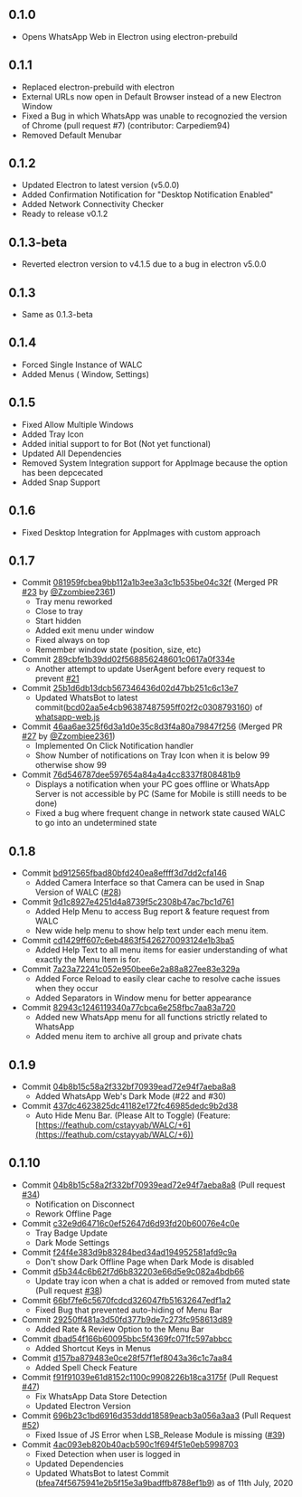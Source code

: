 ## 0.1.0
- Opens WhatsApp Web in Electron using electron-prebuild
## 0.1.1
- Replaced electron-prebuild with electron
- External URLs now open in Default Browser instead of a new Electron Window
- Fixed a Bug in which WhatsApp was unable to recognozied the version of Chrome (pull request #7) (contributor: Carpediem94)
- Removed Default Menubar
## 0.1.2
- Updated Electron to latest version (v5.0.0)
- Added Confirmation Notification for "Desktop Notification Enabled"
- Added Network Connectivity Checker
- Ready to release v0.1.2
## 0.1.3-beta
- Reverted electron version to v4.1.5 due to a bug in electron v5.0.0
## 0.1.3
- Same as 0.1.3-beta
## 0.1.4
- Forced Single Instance of WALC
- Added Menus ( Window, Settings)
## 0.1.5
- Fixed Allow Multiple Windows
- Added Tray Icon
- Added initial support to for Bot (Not yet functional)
- Updated All Dependencies
- Removed System Integration support for AppImage because the option has been depcecated
- Added Snap Support
## 0.1.6
- Fixed Desktop Integration for AppImages with custom approach
## 0.1.7
- Commit [081959fcbea9bb112a1b3ee3a3c1b535be04c32f](https://github.com/cstayyab/WALC/commit/081959fcbea9bb112a1b3ee3a3c1b535be04c32f) (Merged PR [#23](https://github.com/cstayyab/WALC/pull/23) by [@Zzombiee2361](https://github.com/Zzombiee2361))
    * Tray menu reworked
    * Close to tray
    * Start hidden
    * Added exit menu under window
    * Fixed always on top
    * Remember window state (position, size, etc)
- Commit [289cbfe1b39dd02f568856248601c0617a0f334e](https://github.com/cstayyab/WALC/commit/289cbfe1b39dd02f568856248601c0617a0f334e)
    * Another attempt to update UserAgent before every request to prevent [#21](https://github.com/cstayyab/WALC/issues/21)
- Commit [25b1d6db13dcb567346436d02d47bb251c6c13e7](https://github.com/cstayyab/WALC/commit/25b1d6db13dcb567346436d02d47bb251c6c13e7)
    * Updated WhatsBot to latest commit([bcd02aa5e4cb96387487595ff02f2c0308793160](https://github.com/pedroslopez/whatsapp-web.js/commit/bcd02aa5e4cb96387487595ff02f2c0308793160)) of [whatsapp-web.js](https://github.com/pedroslopez/whatsapp-web.js)
- Commit [46aa6ae325f6d3a1d0e35c8d3f4a80a79847f256](https://github.com/cstayyab/WALC/commit/46aa6ae325f6d3a1d0e35c8d3f4a80a79847f256)  (Merged PR [#27](https://github.com/cstayyab/WALC/pull/23) by [@Zzombiee2361](https://github.com/Zzombiee2361))
    * Implemented On Click Notification handler
    * Show Number of notifications on Tray Icon when it is below 99 otherwise show 99
- Commit [76d546787dee597654a84a4a4cc8337f808481b9](https://github.com/cstayyab/WALC/commit/76d546787dee597654a84a4a4cc8337f808481b9)
    * Displays a notification when your PC goes offline or WhatsApp Server is not accessible by PC (Same for Mobile is stilll needs to be done)
    * Fixed a bug where frequent change in network state caused WALC to go into an undetermined state
## 0.1.8
- Commit [bd912565fbad80bfd240ea8effff3d7dd2cfa146](https://github.com/cstayyab/WALC/commit/bd912565fbad80bfd240ea8effff3d7dd2cfa146)
    * Added Camera Interface so that Camera can be used in Snap Version of WALC ([#28](https://github.com/cstayyab/WALC/issues/28))
- Commit [9d1c8927e4251d4a8739f5c2308b47ac7bc1d761](https://github.com/cstayyab/WALC/commit/9d1c8927e4251d4a8739f5c2308b47ac7bc1d761)
    * Added Help Menu to access Bug report & feature request from WALC
    * New wide help menu to show help text under each menu item.
- Commit [cd1429ff607c6eb4863f5426270093124e1b3ba5](https://github.com/cstayyab/WALC/commit/cd1429ff607c6eb4863f5426270093124e1b3ba5)
    * Added Help Text to all menu items for easier understanding of what exactly the Menu Item is for.
- Commit [7a23a72241c052e950bee6e2a88a827ee83e329a](https://github.com/cstayyab/WALC/commit/7a23a72241c052e950bee6e2a88a827ee83e329a)
    * Added Force Reload to easily clear cache to resolve cache issues when they occur
    * Added Separators in Window menu for better appearance
- Commit [82943c1246119340a77cbca6e258fbc7aa83a720](https://github.com/cstayyab/WALC/commit/82943c1246119340a77cbca6e258fbc7aa83a720)
    * Added new WhatsApp menu for all functions strictly related to WhatsApp
    * Added menu item to archive all group and private chats
## 0.1.9
- Commit [04b8b15c58a2f332bf70939ead72e94f7aeba8a8](https://github.com/cstayyab/WALC/commit/04b8b15c58a2f332bf70939ead72e94f7aeba8a8)
    * Added WhatsApp Web's Dark Mode (#22 and #30)
- Commit [437dc4623825dc41182e172fc46985dedc9b2d38](https://github.com/cstayyab/WALC/commit/437dc4623825dc41182e172fc46985dedc9b2d38)
    * Auto Hide Menu Bar. (Please Alt to Toggle) (Feature: [https://feathub.com/cstayyab/WALC/+6](https://feathub.com/cstayyab/WALC/+6))
## 0.1.10
- Commit [04b8b15c58a2f332bf70939ead72e94f7aeba8a8](https://github.com/cstayyab/WALC/commit/4d217acfaeff5979627f6462356d72dc507a32f8) (Pull request [#34](https://github.com/cstayyab/WALC/pull/34))
    * Notification on Disconnect
    * Rework Offline Page
- Commit [c32e9d64716c0ef52647d6d93fd20b60076e4c0e](https://github.com/cstayyab/WALC/commit/f24f4e383d9b83284bed34ad194952581afd9c9a)
    * Tray Badge Update
    * Dark Mode Settings
- Commit [f24f4e383d9b83284bed34ad194952581afd9c9a](https://github.com/cstayyab/WALC/commit/f24f4e383d9b83284bed34ad194952581afd9c9a)
    * Don't show Dark Offline Page when Dark Mode is disabled
- Commit [d5b344c6b62f7d6b832203e66d5e9c082a4bdb66](d5b344c6b62f7d6b832203e66d5e9c082a4bdb66)
    * Update tray icon when a chat is added or removed from muted state (Pull request [#38](https://github.com/cstayyab/WALC/pull/38))
- Commit [66bf7fe6c5670fcdcd326047fb51632647edf1a2](https://github.com/cstayyab/WALC/commit/66bf7fe6c5670fcdcd326047fb51632647edf1a2)
    * Fixed Bug that prevented auto-hiding of Menu Bar
- Commit [29250ff481a3d50fd377b9de7c273fc958613d89](https://github.com/cstayyab/WALC/commit/29250ff481a3d50fd377b9de7c273fc958613d89)
    * Added Rate & Review Option to the Menu Bar
- Commit [dbad54f166b60095bbc5f4369fc071fc597abbcc](https://github.com/cstayyab/WALC/commit/dbad54f166b60095bbc5f4369fc071fc597abbcc)
    * Added Shortcut Keys in Menus
- Commit [d157ba879483e0ce28f57f1ef8043a36c1c7aa84](https://github.com/cstayyab/WALC/commit/d157ba879483e0ce28f57f1ef8043a36c1c7aa84)
    * Added Spell Check Feature
- Commit [f91f91039e61d8152c1100c9908226b18ca3175f](https://github.com/cstayyab/WALC/commit/f91f91039e61d8152c1100c9908226b18ca3175f) (Pull Request [#47](https://github.com/cstayyab/WALC/pull/47))
    * Fix WhatsApp Data Store Detection
    * Updated Electron Version
- Commit [696b23c1bd6916d353ddd18589eacb3a056a3aa3](https://github.com/cstayyab/WALC/commit/696b23c1bd6916d353ddd18589eacb3a056a3aa3) (Pull Request [#52](https://github.com/cstayyab/WALC/pull/52))
    * Fixed Issue of JS Error when LSB_Release Module is missing ([#39](https://github.com/cstayyab/WALC/issues/39))
- Commit [4ac093eb820b40acb590c1f694f51e0eb5998703](https://github.com/cstayyab/WALC/commit/4ac093eb820b40acb590c1f694f51e0eb5998703)
    * Fixed Detection when user is logged in
    * Updated Dependencies
    * Updated WhatsBot to latest Commit ([bfea74f5675941e2b5f15e3a9badffb8788ef1b9](https://github.com/pedroslopez/whatsapp-web.js/commit/bfea74f5675941e2b5f15e3a9badffb8788ef1b9)) as of 11th July, 2020
